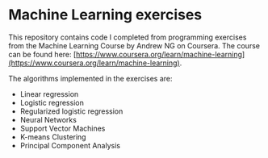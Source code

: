 # Machine Learning exercises
This repository contains code I completed from programming exercises from the Machine Learning Course by Andrew NG on Coursera. The course can be found here: [https://www.coursera.org/learn/machine-learning](https://www.coursera.org/learn/machine-learning).

The algorithms implemented in the exercises are:
- Linear regression
- Logistic regression
- Regularized logistic regression
- Neural Networks
- Support Vector Machines
- K-means Clustering
- Principal Component Analysis